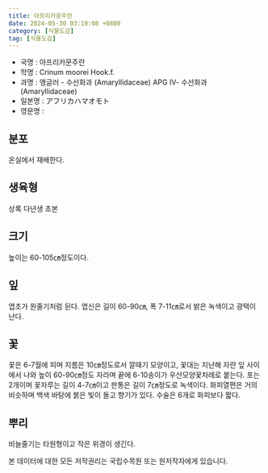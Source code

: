 ```yaml
---
title: 아프리카문주란
date: 2024-05-30 03:19:08 +0800
category: [식물도감]
tag: [식물도감]
---
```




- 국명 : 아프리카문주란
- 학명 : Crinum moorei Hook.f.
- 과명 : 앵글러 - 수선화과 (Amaryllidaceae) APG Ⅳ- 수선화과 (Amaryllidaceae)
- 일본명 : アフリカハマオモト
- 영문명 : 


## 분포
온실에서 재배한다.
## 생육형
상록 다년생 초본 
## 크기
높이는 60-105㎝정도이다.
## 잎
엽초가 원줄기처럼 된다. 엽신은 길이 60-90㎝, 폭 7-11㎝로서 밝은 녹색이고 광택이 난다.
## 꽃
꽃은 6-7월에 피며 지름은 10㎝정도로서 깔때기 모양이고, 꽃대는 지난해 자란 잎 사이에서 나와 높이 60-90㎝정도 자라며 끝에 6-10송이가 우산모양꽃차례로 붙는다. 포는 2개이며 꽃자루는 길이 4-7㎝이고 판통은 길이 7㎝정도로 녹색이다. 화피열편은 거의 비슷하며 백색 바탕에 붉은 빛이 돌고 향기가 있다. 수술은 6개로 화피보다 짧다.
## 뿌리
비늘줄기는 타원형이고 작은 위경이 생긴다.






본 데이터에 대한 모든 저작권리는 국립수목원 또는 원저작자에게 있습니다.
